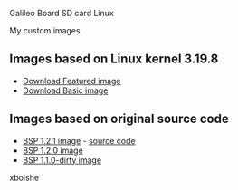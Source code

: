 Galileo Board SD card Linux

My custom images

## Images based on Linux kernel 3.19.8
* [Download Featured image](iot_1.2.0_kernel_3.19.8)
* [Download Basic image](https://github.com/xbolshe/galileo-sources/tree/master/iot_1.2.0_kernel_3.19.8#sd-card-linux-images)

## Images based on original source code
* [BSP 1.2.1 image](https://relvarsoft.com/galileo/galileo_bsp_1.2.1_original_compiled_by_xbolshe.zip) - [source code](https://downloadcenter.intel.com/download/23197/Intel-Quark-BSP)
* [BSP 1.2.0 image](https://github.com/xbolshe/galileo-custom-images/tree/master/iot_1.5.0_kernel_3.14.28_official)
* [BSP 1.1.0-dirty image](https://github.com/xbolshe/galileo-custom-images/tree/master/iot_1.1.0_dirty)


xbolshe
